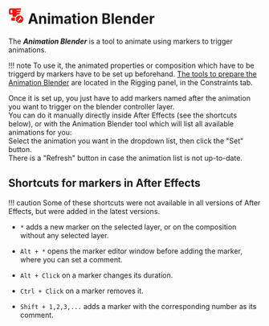 # ![Animation blender Icon](img/duik-icons/animblender-icon-r.png) Animation Blender

The ***Animation Blender*** is a tool to animate using markers to trigger animations.


!!! note
    To use it, the animated properties or composition which have to be triggerd by markers have to be set up beforehand.
    [The tools to prepare the Animation Blender](animation-blender-setup.md) are located in the Rigging panel, in the Constraints tab.

Once it is set up, you just have to add markers named after the animation you want to trigger on the blender controller layer.  
You can do it manually directly inside After Effects (see the shortcuts below), or with the Animation Blender tool which will list all available animations for you:  
Select the animation you want in the dropdown list, then click the "Set" button.  
There is a "Refresh" button in case the animation list is not up-to-date.

## Shortcuts for markers in After Effects

!!! caution
    Some of these shortcuts were not available in all versions of After Effects, but were added in the latest versions.

- `*` adds a new marker on the selected layer, or on the composition without any selected layer.
>
- `Alt + *` opens the marker editor window before adding the marker, where you can set a comment.
>
- `Alt + Click` on a marker changes its duration.
>
- `Ctrl + Click` on a marker removes it.
>
- `Shift + 1,2,3,...` adds a marker with the corresponding number as its comment.
